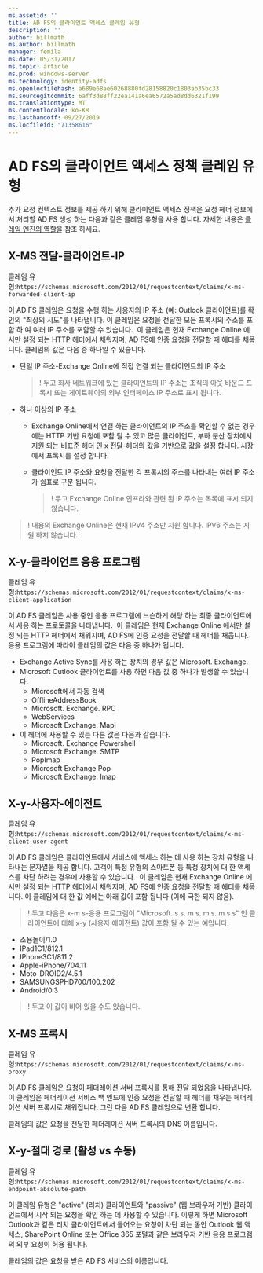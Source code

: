 ```yaml
---
ms.assetid: ''
title: AD FS의 클라이언트 액세스 클레임 유형
description: ''
author: billmath
ms.author: billmath
manager: femila
ms.date: 05/31/2017
ms.topic: article
ms.prod: windows-server
ms.technology: identity-adfs
ms.openlocfilehash: a689e68ae60268880fd28158820c1803ab35bc33
ms.sourcegitcommit: 6aff3d88ff22ea141a6ea6572a5ad8dd6321f199
ms.translationtype: MT
ms.contentlocale: ko-KR
ms.lasthandoff: 09/27/2019
ms.locfileid: "71358616"
---
```

# <a name="client-access-policy-claim-types-in-ad-fs"></a>AD FS의 클라이언트 액세스 정책 클레임 유형

추가 요청 컨텍스트 정보를 제공 하기 위해 클라이언트 액세스 정책은 요청 헤더 정보에서 처리할 AD FS 생성 하는 다음과 같은 클레임 유형을 사용 합니다.  자세한 내용은 [클레임 엔진의 역할](../technical-reference/the-role-of-the-claims-engine.md)을 참조 하세요.

## <a name="x-ms-forwarded-client-ip"></a>X-MS 전달-클라이언트-IP

클레임 유형:`https://schemas.microsoft.com/2012/01/requestcontext/claims/x-ms-forwarded-client-ip`

이 AD FS 클레임은 요청을 수행 하는 사용자의 IP 주소 (예: Outlook 클라이언트)를 확인의 "최상의 시도"를 나타냅니다. 이 클레임은 요청을 전달한 모든 프록시의 주소를 포함 하 여 여러 IP 주소를 포함할 수 있습니다.  이 클레임은 현재 Exchange Online 에서만 설정 되는 HTTP 헤더에서 채워지며, AD FS에 인증 요청을 전달할 때 헤더를 채웁니다. 클레임의 값은 다음 중 하나일 수 있습니다.


- 단일 IP 주소-Exchange Online에 직접 연결 되는 클라이언트의 IP 주소

    >! 두고 회사 네트워크에 있는 클라이언트의 IP 주소는 조직의 아웃 바운드 프록시 또는 게이트웨이의 외부 인터페이스 IP 주소로 표시 됩니다.

- 하나 이상의 IP 주소
  - Exchange Online에서 연결 하는 클라이언트의 IP 주소를 확인할 수 없는 경우에는 HTTP 기반 요청에 포함 될 수 있고 많은 클라이언트, 부하 분산 장치에서 지원 되는 비표준 헤더 인 x 전달-헤더의 값을 기반으로 값을 설정 합니다. 시장에서 프록시를 설정 합니다.
  - 클라이언트 IP 주소와 요청을 전달한 각 프록시의 주소를 나타내는 여러 IP 주소가 쉼표로 구분 됩니다.

    >! 두고 Exchange Online 인프라와 관련 된 IP 주소는 목록에 표시 되지 않습니다.


>! 내용의 Exchange Online은 현재 IPV4 주소만 지원 합니다. IPV6 주소는 지원 하지 않습니다. 


## <a name="x-ms-client-application"></a>X-y-클라이언트 응용 프로그램

클레임 유형:`https://schemas.microsoft.com/2012/01/requestcontext/claims/x-ms-client-application`

이 AD FS 클레임은 사용 중인 응용 프로그램에 느슨하게 해당 하는 최종 클라이언트에서 사용 하는 프로토콜을 나타냅니다.  이 클레임은 현재 Exchange Online 에서만 설정 되는 HTTP 헤더에서 채워지며, AD FS에 인증 요청을 전달할 때 헤더를 채웁니다. 응용 프로그램에 따라이 클레임의 값은 다음 중 하나가 됩니다.



- Exchange Active Sync를 사용 하는 장치의 경우 값은 Microsoft. Exchange. 
- Microsoft Outlook 클라이언트를 사용 하면 다음 값 중 하나가 발생할 수 있습니다.
    - Microsoft에서 자동 검색
    - OfflineAddressBook
    - Microsoft. Exchange. RPC
    - WebServices
    - Microsoft Exchange. Mapi
- 이 헤더에 사용할 수 있는 다른 값은 다음과 같습니다.
    - Microsoft. Exchange Powershell
    - Microsoft Exchange. SMTP
    - PopImap
    - Microsoft Exchange Pop
    - Microsoft Exchange. Imap

## <a name="x-ms-client-user-agent"></a>X-y-사용자-에이전트

클레임 유형:`https://schemas.microsoft.com/2012/01/requestcontext/claims/x-ms-client-user-agent`

이 AD FS 클레임은 클라이언트에서 서비스에 액세스 하는 데 사용 하는 장치 유형을 나타내는 문자열을 제공 합니다. 고객이 특정 유형의 스마트폰 등 특정 장치에 대 한 액세스를 차단 하려는 경우에 사용할 수 있습니다.  이 클레임은 현재 Exchange Online 에서만 설정 되는 HTTP 헤더에서 채워지며, AD FS에 인증 요청을 전달할 때 헤더를 채웁니다. 이 클레임에 대 한 값 예에는 아래 값이 포함 됩니다 (이에 국한 되지 않음).
>! 두고 다음은 x-m s-응용 프로그램이 "Microsoft. s s. m s. m s. m s s" 인 클라이언트에 대해 x-y (사용자 에이전트) 값이 포함 될 수 있는 예입니다.

- 소용돌이/1.0
- IPad1C1/812.1
- IPhone3C1/811.2
- Apple-iPhone/704.11
- Moto-DROID2/4.5.1
- SAMSUNGSPHD700/100.202
- Android/0.3

>! 두고 이 값이 비어 있을 수도 있습니다.


## <a name="x-ms-proxy"></a>X-MS 프록시

클레임 유형:`https://schemas.microsoft.com/2012/01/requestcontext/claims/x-ms-proxy`

이 AD FS 클레임은 요청이 페더레이션 서버 프록시를 통해 전달 되었음을 나타냅니다.  이 클레임은 페더레이션 서비스 백 엔드에 인증 요청을 전달할 때 헤더를 채우는 페더레이션 서버 프록시로 채워집니다. 그런 다음 AD FS 클레임으로 변환 합니다. 

클레임의 값은 요청을 전달한 페더레이션 서버 프록시의 DNS 이름입니다.

## <a name="x-ms-endpoint-absolute-path-active-vs-passive"></a>X-y-절대 경로 (활성 vs 수동)

클레임 유형:`https://schemas.microsoft.com/2012/01/requestcontext/claims/x-ms-endpoint-absolute-path`

이 클레임 유형은 "active" (리치) 클라이언트와 "passive" (웹 브라우저 기반) 클라이언트에서 시작 되는 요청을 확인 하는 데 사용할 수 있습니다. 이렇게 하면 Microsoft Outlook과 같은 리치 클라이언트에서 들어오는 요청이 차단 되는 동안 Outlook 웹 액세스, SharePoint Online 또는 Office 365 포털과 같은 브라우저 기반 응용 프로그램의 외부 요청이 허용 됩니다.

클레임의 값은 요청을 받은 AD FS 서비스의 이름입니다.
